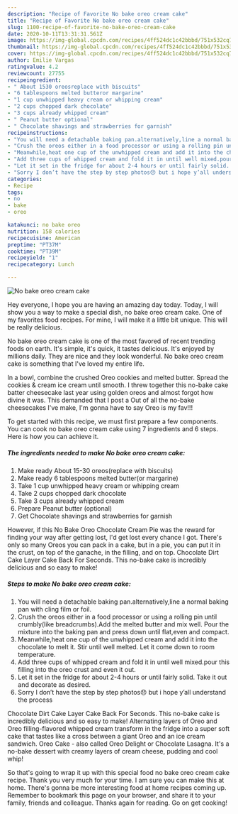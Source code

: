```yaml
---
description: "Recipe of Favorite No bake oreo cream cake"
title: "Recipe of Favorite No bake oreo cream cake"
slug: 1100-recipe-of-favorite-no-bake-oreo-cream-cake
date: 2020-10-11T13:31:31.561Z
image: https://img-global.cpcdn.com/recipes/4ff524dc1c42bbbd/751x532cq70/no-bake-oreo-cream-cake-recipe-main-photo.jpg
thumbnail: https://img-global.cpcdn.com/recipes/4ff524dc1c42bbbd/751x532cq70/no-bake-oreo-cream-cake-recipe-main-photo.jpg
cover: https://img-global.cpcdn.com/recipes/4ff524dc1c42bbbd/751x532cq70/no-bake-oreo-cream-cake-recipe-main-photo.jpg
author: Emilie Vargas
ratingvalue: 4.2
reviewcount: 27755
recipeingredient:
- " About 1530 oreosreplace with biscuits"
- "6 tablespoons melted butteror margarine"
- "1 cup unwhipped heavy cream or whipping cream"
- "2 cups chopped dark chocolate"
- "3 cups already whipped cream"
- " Peanut butter optional"
- " Chocolate shavings and strawberries for garnish"
recipeinstructions:
- "You will need a detachable baking pan.alternatively,line a normal baking pan with cling film or foil."
- "Crush the oreos either in a food processor or using a rolling pin until crumbly(like breadcrumbs).Add the melted butter and mix well. Pour the mixture into the baking pan and press down until flat,even and compact."
- "Meanwhile,heat one cup of the unwhipped cream and add it into the chocolate to melt it. Stir until well melted. Let it come down to room temperature."
- "Add three cups of whipped cream and fold it in until well mixed.pour this filling into the oreo crust and even it out."
- "Let it set in the fridge for about 2-4 hours or until fairly solid. Take it out and decorate as desired."
- "Sorry I don’t have the step by step photos😞 but i hope y’all understand the process"
categories:
- Recipe
tags:
- no
- bake
- oreo

katakunci: no bake oreo 
nutrition: 158 calories
recipecuisine: American
preptime: "PT37M"
cooktime: "PT39M"
recipeyield: "1"
recipecategory: Lunch

---
```



![No bake oreo cream cake](https://img-global.cpcdn.com/recipes/4ff524dc1c42bbbd/751x532cq70/no-bake-oreo-cream-cake-recipe-main-photo.jpg)

Hey everyone, I hope you are having an amazing day today. Today, I will show you a way to make a special dish, no bake oreo cream cake. One of my favorites food recipes. For mine, I will make it a little bit unique. This will be really delicious.

No bake oreo cream cake is one of the most favored of recent trending foods on earth. It's simple, it's quick, it tastes delicious. It's enjoyed by millions daily. They are nice and they look wonderful. No bake oreo cream cake is something that I've loved my entire life.

In a bowl, combine the crushed Oreo cookies and melted butter. Spread the cookies &amp; cream ice cream until smooth. I threw together this no-bake cake batter cheesecake last year using golden oreos and almost forgot how divine it was. This demanded that I post a Out of all the no-bake cheesecakes I&#39;ve make, I&#39;m gonna have to say Oreo is my fav!!!


To get started with this recipe, we must first prepare a few components. You can cook no bake oreo cream cake using 7 ingredients and 6 steps. Here is how you can achieve it.

<!--inarticleads1-->

##### The ingredients needed to make No bake oreo cream cake:

1. Make ready  About 15-30 oreos(replace with biscuits)
1. Make ready 6 tablespoons melted butter(or margarine)
1. Take 1 cup unwhipped heavy cream or whipping cream
1. Take 2 cups chopped dark chocolate
1. Take 3 cups already whipped cream
1. Prepare  Peanut butter (optional)
1. Get  Chocolate shavings and strawberries for garnish


However, if this No Bake Oreo Chocolate Cream Pie was the reward for finding your way after getting lost, I&#39;d get lost every chance I got. There&#39;s only so many Oreos you can pack in a cake, but in a pie, you can put it in the crust, on top of the ganache, in the filling, and on top. Chocolate Dirt Cake Layer Cake Back For Seconds. This no-bake cake is incredibly delicious and so easy to make! 

<!--inarticleads2-->

##### Steps to make No bake oreo cream cake:

1. You will need a detachable baking pan.alternatively,line a normal baking pan with cling film or foil.
1. Crush the oreos either in a food processor or using a rolling pin until crumbly(like breadcrumbs).Add the melted butter and mix well. Pour the mixture into the baking pan and press down until flat,even and compact.
1. Meanwhile,heat one cup of the unwhipped cream and add it into the chocolate to melt it. Stir until well melted. Let it come down to room temperature.
1. Add three cups of whipped cream and fold it in until well mixed.pour this filling into the oreo crust and even it out.
1. Let it set in the fridge for about 2-4 hours or until fairly solid. Take it out and decorate as desired.
1. Sorry I don’t have the step by step photos😞 but i hope y’all understand the process


Chocolate Dirt Cake Layer Cake Back For Seconds. This no-bake cake is incredibly delicious and so easy to make! Alternating layers of Oreo and Oreo filling-flavored whipped cream transform in the fridge into a super soft cake that tastes like a cross between a giant Oreo and an ice cream sandwich. Oreo Cake - also called Oreo Delight or Chocolate Lasagna. It&#39;s a no-bake dessert with creamy layers of cream cheese, pudding and cool whip! 

So that's going to wrap it up with this special food no bake oreo cream cake recipe. Thank you very much for your time. I am sure you can make this at home. There's gonna be more interesting food at home recipes coming up. Remember to bookmark this page on your browser, and share it to your family, friends and colleague. Thanks again for reading. Go on get cooking!
